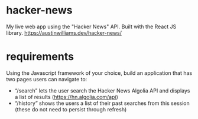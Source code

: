 # hacker-news

My live web app using the "Hacker News" API. Built with the React JS library. https://austinwilliams.dev/hacker-news/

# requirements

Using the Javascript framework of your choice, build an application that has two pages users can navigate to:
- “/search” lets the user search the Hacker News Algolia API and displays a list of results (https://hn.algolia.com/api)
- “/history” shows the users a list of their past searches from this session (these do not need to persist through refresh)
